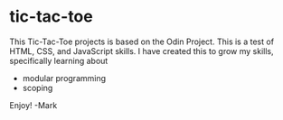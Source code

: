 # tic-tac-toe

This Tic-Tac-Toe projects is based on the Odin Project. This is a 
test of HTML, CSS, and JavaScript skills. I have created this to 
grow my skills, specifically learning about 
  - modular programming
  - scoping

Enjoy!  -Mark